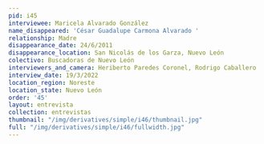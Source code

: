 ```yaml
---
pid: i45
interviewee: Maricela Alvarado González
name_disappeared: 'César Guadalupe Carmona Alvarado '
relationship: Madre
disappearance_date: 24/6/2011
disappearance_location: San Nicolás de los Garza, Nuevo León
colectivo: Buscadoras de Nuevo León
interviewers_and_camera: Heriberto Paredes Coronel, Rodrigo Caballero
interview_date: 19/3/2022
location_region: Noreste
location_state: Nuevo León
order: '45'
layout: entrevista
collection: entrevistas
thumbnail: "/img/derivatives/simple/i46/thumbnail.jpg"
full: "/img/derivatives/simple/i46/fullwidth.jpg"
---
```

